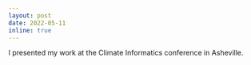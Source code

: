 ```yaml
---
layout: post
date: 2022-05-11
inline: true
---
```


I presented my work at the Climate Informatics conference in Asheville.

